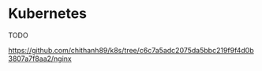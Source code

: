 # Kubernetes

TODO

https://github.com/chithanh89/k8s/tree/c6c7a5adc2075da5bbc219f9f4d0b3807a7f8aa2/nginx
